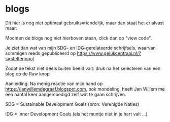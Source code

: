 # blogs

Dit hier is nog niet optimaal gebruiksvriendelijk, maar dan staat het er alvast maar:

Mochten de blogs nog niet hierboven staan, click dan op "view code".

Je ziet dan wat van mijn SDG- en IDG-gerelateerde schrijfsels, waarvan sommigen reeds gepubliceerd op https://www.gelukcentraal.nl/?s=steltenpool

Zodat de tekst niet deels buiten beeld valt: druk na het selecteren van een blog op de Raw knop

Aanleiding: Na menig reactie van mijn hand op https://janwillemdegraaf.blogspot.com, ook mondeling, heeft Jan Willem me een aantal keer aangemoedigd zelf wat te gaan schrijven.

SDG = Sustainable Development Goals (bron: Verenigde Naties)

IDG = Inner Development Goals (als het muntje niet in je hart valt ...)

